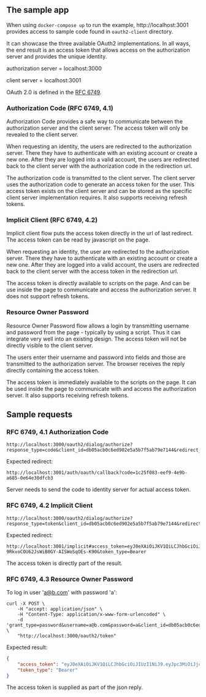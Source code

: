 ## The sample app
When using `docker-compose up` to run the example,
http://localhost:3001 provides access to sample code
found in `oauth2-client` directory.

It can showcase the three available OAuth2 implementations.
In all ways, the end result is an access token that allows
access on the authorization server and provides the unique
identity.

authorization server = localhost:3000

client server = localhost:3001

OAuth 2.0 is defined in the
[RFC 6749](https://tools.ietf.org/html/rfc6749). 

### Authorization Code (RFC 6749, 4.1)
Authorization Code provides a safe way to communicate between
the authorization server and the client server. The access
token will only be revealed to the client server.

When requesting an identity, the users are redirected to the
authorization server. There they have to authenticate with an
existing account or create a new one. After they are logged
into a valid account, the users are redirected back to the client
server with the authorization code in the redirection url.

The authorization code is transmitted to the client server.
The client server uses the authorization code to generate an
access token for the user. This access token exists on the
client server and can be stored as the specific client server
implementation requires. It also supports receiving refresh
tokens.

### Implicit Client (RFC 6749, 4.2)
Implicit client flow puts the access token directly in the
url of last redirect. The access token can be read by javascript
on the page.

When requesting an identity, the user are redirected to the
authorization server. There they have to authenticate with an
existing account or create a new one. After they are logged
into a valid account, the users are redirected back to the client
server with the access token in the redirection url.

The access token is directly available to scripts on the
page. And can be use inside the page to communicate and access
the authorization server. It does not support refresh tokens.

### Resource Owner Password
Resource Owner Password flow allows a login by transmitting
username and password from the page - typically by using a
script. Thus it can integrate very well into an existing design.
The access token will not be directly visible to the client
server.

The users enter their username and password into fields and
those are transmitted to the authorization server. The browser
receives the reply directly containing the access token.

The access token is immediately available to the scripts on
the page. It can be used inside the page to communicate with
and access the authorization server. It also supports
receiving refresh tokens.


## Sample requests
### RFC 6749, 4.1 Authorization Code
```
http://localhost:3000/oauth2/dialog/authorize?response_type=code&client_id=db05acb0c6ed902e5a5b7f5ab79e7144&redirect_uri=http%3A%2F%2Flocalhost%3A3001%2Fauth%2Foauth%2Fcallback
```

Expected redirect:
```
http://localhost:3001/auth/oauth/callback?code=1c25f083-eef9-4e9b-a685-0e64e30dfcb3
```

Server needs to send the code to identity server for actual access token.

### RFC 6749, 4.2 Implicit Client
```
http://localhost:3000/oauth2/dialog/authorize?response_type=token&client_id=db05acb0c6ed902e5a5b7f5ab79e7144&redirect_uri=http%3A%2F%2Flocalhost%3A3001%2Fimplicit
```

Expected redirect:
```
http://localhost:3001/implicit#access_token=eyJ0eXAiOiJKV1QiLCJhbGciOiJIUzI1NiJ9.eyJpc3MiOiJjcGEiLCJhdWQiOiJjcGEiLCJleHAiOjM2MDAwLCJzdWIiOjIsImNsaSI6MX0.TTn09DPxg-9RkvoCOU62JsWiB0GY-AISWoSqOEs-K90&token_type=Bearer
```

The access token is directly part of the result.

### RFC 6749, 4.3 Resource Owner Password
To log in user 'a@b.com' with password 'a':
```
curl -X POST \
    -H "accept: application/json" \
    -H "Content-Type: application/x-www-form-urlencoded" \
    -d 'grant_type=password&username=a@b.com&password=a&client_id=db05acb0c6ed902e5a5b7f5ab79e7144&client_secret=49b7448061fed2319168eb2449ef3b58226a9c554b3ff0b138abe8ffad98' \
    "http://localhost:3000/oauth2/token"
```
Expected result:
```json
{
    "access_token": "eyJ0eXAiOiJKV1QiLCJhbGciOiJIUzI1NiJ9.eyJpc3MiOiJjcGEiLCJhdWQiOiJjcGEiLCJleHAiOjM2MDAwLCJzdWIiOjIsImNsaSI6MX0.TTn09DPxg-9RkvoCOU62JsWiB0GY-AISWoSqOEs-K90",
    "token_type": "Bearer"
}
```

The access token is supplied as part of the json reply. 
